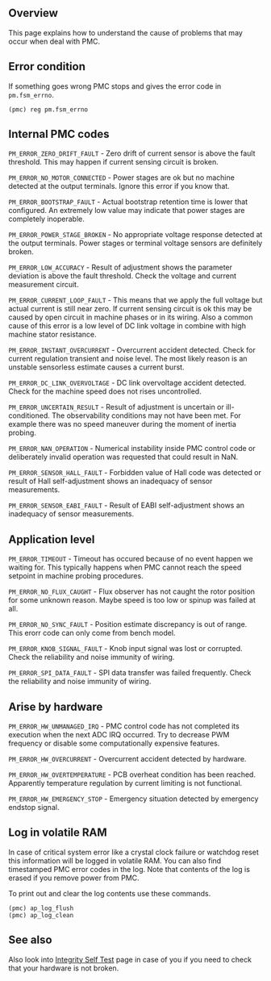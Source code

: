 ## Overview

This page explains how to understand the cause of problems that may occur when
deal with PMC.

## Error condition

If something goes wrong PMC stops and gives the error code in `pm.fsm_errno`.

	(pmc) reg pm.fsm_errno

## Internal PMC codes

`PM_ERROR_ZERO_DRIFT_FAULT` - Zero drift of current sensor is above the fault
threshold. This may happen if current sensing circuit is broken.

`PM_ERROR_NO_MOTOR_CONNECTED` - Power stages are ok but no machine detected at
the output terminals. Ignore this error if you know that.

`PM_ERROR_BOOTSTRAP_FAULT` - Actual bootstrap retention time is lower that
configured. An extremely low value may indicate that power stages are
completely inoperable.

`PM_ERROR_POWER_STAGE_BROKEN` - No appropriate voltage response detected at
the output terminals. Power stages or terminal voltage sensors are definitely
broken.

`PM_ERROR_LOW_ACCURACY` - Result of adjustment shows the parameter deviation is
above the fault threshold. Check the voltage and current measurement circuit.

`PM_ERROR_CURRENT_LOOP_FAULT` - This means that we apply the full voltage but
actual current is still near zero. If current sensing circuit is ok this may be
caused by open circuit in machine phases or in its wiring. Also a common cause
of this error is a low level of DC link voltage in combine with high machine
stator resistance.

`PM_ERROR_INSTANT_OVERCURRENT` - Overcurrent accident detected. Check for
current regulation transient and noise level. The most likely reason is an
unstable sensorless estimate causes a current burst.

`PM_ERROR_DC_LINK_OVERVOLTAGE` - DC link overvoltage accident detected. Check
for the machine speed does not rises uncontrolled.

`PM_ERROR_UNCERTAIN_RESULT` - Result of adjustment is uncertain or
ill-conditioned. The observability conditions may not have been met. For
example there was no speed maneuver during the moment of inertia probing.

`PM_ERROR_NAN_OPERATION` - Numerical instability inside PMC control code or
deliberately invalid operation was requested that could result in NaN.

`PM_ERROR_SENSOR_HALL_FAULT` - Forbidden value of Hall code was detected or
result of Hall self-adjustment shows an inadequacy of sensor measurements.

`PM_ERROR_SENSOR_EABI_FAULT` - Result of EABI self-adjustment shows an
inadequacy of sensor measurements.

## Application level

`PM_ERROR_TIMEOUT` - Timeout has occured because of no event happen we waiting
for. This typically happens when PMC cannot reach the speed setpoint in machine
probing procedures.

`PM_ERROR_NO_FLUX_CAUGHT` - Flux observer has not caught the rotor position for
some unknown reason. Maybe speed is too low or spinup was failed at all.

`PM_ERROR_NO_SYNC_FAULT` - Position estimate discrepancy is out of range. This
erorr code can only come from bench model.

`PM_ERROR_KNOB_SIGNAL_FAULT` - Knob input signal was lost or corrupted. Check
the reliability and noise immunity of wiring.

`PM_ERROR_SPI_DATA_FAULT` - SPI data transfer was failed frequently. Check the
reliability and noise immunity of wiring.

## Arise by hardware

`PM_ERROR_HW_UNMANAGED_IRQ` - PMC control code has not completed its execution
when the next ADC IRQ occurred. Try to decrease PWM frequency or disable some
computationally expensive features.

`PM_ERROR_HW_OVERCURRENT` - Overcurrent accident detected by hardware.

`PM_ERROR_HW_OVERTEMPERATURE` - PCB overheat condition has been reached.
Apparently temperature regulation by current limiting is not functional.

`PM_ERROR_HW_EMERGENCY_STOP` - Emergency situation detected by emergency
endstop signal.

## Log in volatile RAM

In case of critical system error like a crystal clock failure or watchdog reset
this information will be logged in volatile RAM. You can also find timestamped
PMC error codes in the log. Note that contents of the log is erased if you
remove power from PMC.

To print out and clear the log contents use these commands.

	(pmc) ap_log_flush
	(pmc) ap_log_clean

## See also

Also look into [Integrity Self Test](IntegritySelfTest.md) page in case of you
if you need to check that your hardware is not broken.

